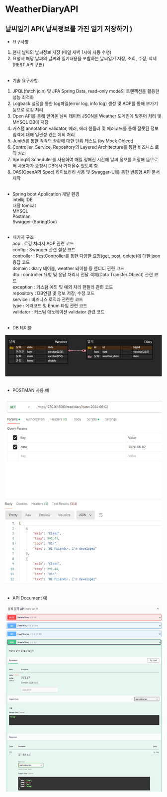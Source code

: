 # WeatherDiaryAPI
 
## 날씨일기 API( 날씨정보를 가진 일기 저장하기 )

- 요구사항
1. 현재 날짜의 날씨정보 저장 (매일 새벽 1시에 자동 수행) 
2. 요청시 해당 날짜의 날씨와 일기내용을 포함하는 날씨일기 저장, 조회, 수정, 삭제 (REST API 구현) <br> <br>

- 기술 요구사항
1. JPQL(fetch join) 및 JPA Spring Data, read-only mode의 트랜잭션을 활용한 성능 최적화 
2. Logback 설정을 통한 log파일(error log, info log) 생성 및 AOP를 통해 부가기능으로 로깅 처리
3. Open API를 통해 얻어온 날씨 데이터 JSON을 Weather 도메인에 맞추어 처리 및 MYSQL DB에 저장
4. 커스텀 annotation validator, 에러, 에러 핸들러 및 에러코드를 통해 잘못된 정보 입력에 대해 일관성 있는 예외 처리
5. Junit5를 통한 각각의 상황에 대한 단위 테스트 (by Mock Object)
6. Controller, Service, Repository의 Layered Architecture를 통한 비즈니스 로직 처리
7. Spring의 Scheduler를 사용하여 매일 정해진 시간에 날씨 정보를 저장해 둠으로써 사용자가 요청시 DB에서 가져올수 있도록 함
8. OAS(OpenAPI Spec) 라이브러리 사용 및 Swagger-UI를 통한 반응형 API 문서 제작 <br> <br>

- Spring boot Application 개발 환경<br>
intellij IDE <br>
내장 tomcat <br>
MYSQL <br>
Postman <br>
Swagger (SpringDoc) <br> <br>

- 패키지 구조 <br>
aop : 로깅 처리시 AOP 관련 코드 <br>
config : Swagger 관련 설정 코드 <br>
controller : RestController를 통한 다양한 요청(get, post, delete)에 대한 json 응답 코드 <br>
domain : diary 테이블, weather 테이블 등 엔티티 관련 코드 <br>
dto : controller 요청 및 응답 처리시 전달 객제(Data Transfer Object) 관련 코드 <br>
exception : 커스텀 예외 및 예외 처리 핸들러 관련 코드 <br>
repository : DB연결 및 정보 저장, 수정 코드 <br>
service : 비즈니스 로직과 관련한 코드 <br>
type : 에러코드 및 Enum 타입 관련 코드 <br>
validator : 커스텀 애노테이션 validator 관련 코드 <br> <br>

- DB 테이블 <br>
<img src = "/DB_capture.png">
<br> <br>

- POSTMAN 사용 예 <br>
<img src = "/postman_capture.png" width="600" height="600">
<br> <br>

- API Document 예 <br>
<img src = "/swaggerUI_capture.png" width="600" height="600">
<br>

